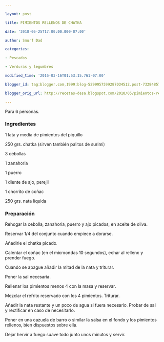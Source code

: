 ```yaml
---

layout: post

title: PIMIENTOS RELLENOS DE CHATKA

date: '2010-05-25T17:00:00.000-07:00'

author: Smurf Dad

categories:

- Pescados

- Verduras y legumbres

modified_time: '2016-03-16T01:53:15.761-07:00'

blogger_id: tag:blogger.com,1999:blog-5299957599287034512.post-7328485710804101012

blogger_orig_url: http://recetas-desa.blogspot.com/2010/05/pimientos-rellenos-de-chatka.html

---
```


Para 6 personas.

<h3>Ingredientes</h3>

1 lata y media de pimientos del piquillo

250 grs. chatka (sirven también palitos de surimi)

3 cebollas

1 zanahoria

1 puerro

1 diente de ajo, perejil

1 chorrito de co&ntilde;ac

250 grs. nata líquida

<h3>Preparación</h3>

Rehogar la cebolla, zanahoria, puerro y ajo picados, en aceite de oliva.

Reservar 1/4 del conjunto cuando empiece a dorarse.

A&ntilde;adirle el chatka picado.

Calentar el co&ntilde;ac (en el microondas 10 segundos), echar al relleno y prender fuego.

Cuando se apague a&ntilde;adir la mitad de la nata y triturar.

Poner la sal necesaria.

Rellenar los pimientos menos 4 con la masa y reservar.

Mezclar el refrito reservado con los 4 pimientos. Triturar.

A&ntilde;adir la nata restante y un poco de agua si fuera necesario. Probar de sal y rectificar en caso de necesitarlo.

Poner en una cazuela de barro o similar la salsa en el fondo y los pimientos rellenos, bien dispuestos sobre ella.

Dejar hervir a fuego suave todo junto unos minutos y servir.

